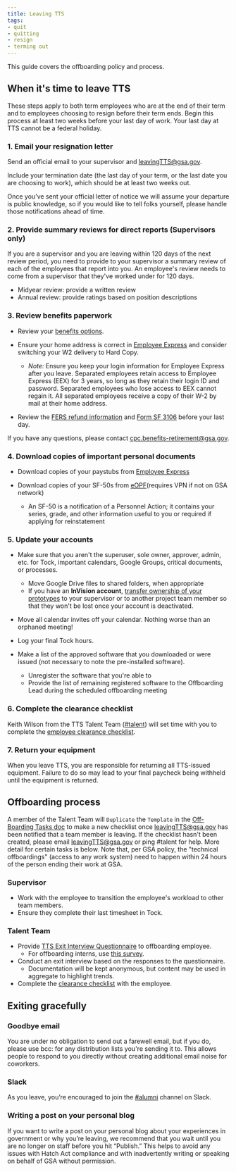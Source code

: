 ```yaml
---
title: Leaving TTS
tags:
- quit
- quitting
- resign
- terming out
---
```


This guide covers the offboarding policy and process.

## When it's time to leave TTS

These steps apply to both term employees who are at the end of their term and to employees choosing to resign before their term ends. Begin this process at least two weeks before your last day of work. Your last day at TTS cannot be a federal holiday.

### 1. Email your resignation letter

Send an official email to your supervisor and [leavingTTS@gsa.gov](mailto:leavingTTS@gsa.gov).

Include your termination date (the last day of your term, or the last date you are choosing to work), which should be at least two weeks out.

Once you’ve sent your official letter of notice we will assume your departure is public knowledge, so if you would like to tell folks yourself, please handle those notifications ahead of time. 

### 2. Provide summary reviews for direct reports (Supervisors only)

If you are a supervisor and you are leaving within 120 days of the next review period, you need to provide to your supervisor a summary review of each of the employees that report into you. An employee's review needs to come from a supervisor that they've worked under for 120 days.

- Midyear review: provide a written review
- Annual review: provide ratings based on position descriptions

### 3. Review benefits paperwork

* Review your [benefits options](https://docs.google.com/document/d/1fuPxdhSY4YCYQvTFhjmjtLpRK8_ophZnFA9hsK8zftA/edit).

* Ensure your home address is correct in [Employee Express](https://www.employeeexpress.gov/) and consider switching your W2 delivery to Hard Copy.

    * _Note:_ Ensure you keep your login information for Employee Express after
      you leave. Separated employees retain access to Employee Express (EEX) for 3 years, so long as they retain their login ID and password. Separated employees who lose access to EEX cannot regain it. All separated employees receive a copy of their W-2 by mail at their home address.

* Review the [FERS refund information](https://docs.google.com/document/d/1TiFdQ-2pyrmib3Zsh1GDGeWorM7F-cbxk1u-82zX0Aw/edit) and [Form SF 3106](https://drive.google.com/a/gsa.gov/file/d/0B4J4Dpr2HVDsMnpEQnc1ZHI0RkVadjVOZGZhOTVKMVZyUktN/view) before your last day.

If you have any questions, please contact [cpc.benefits-retirement@gsa.gov](mailto:cpc.benefits-retirement@gsa.gov).

### 4. Download copies of important personal documents

* Download copies of your paystubs from [Employee Express](https://www.employeeexpress.gov/)

* Download copies of your SF-50s from [eOPF](https://eopf.opm.gov/gsa/)(requires VPN if not on GSA network)
  * An SF-50 is a notification of a Personnel Action; it contains your series, grade, and other information useful to you or required if applying for reinstatement

### 5. Update your accounts

* Make sure that you aren't the superuser, sole owner, approver, admin, etc. for Tock, important calendars, Google Groups, critical documents, or processes.
  * Move Google Drive files to shared folders, when appropriate
  * If you have an **InVision account**, [transfer ownership of your prototypes](https://support.invisionapp.com/hc/en-us/articles/203730565-How-do-I-transfer-my-prototype-to-another-account-) to your supervisor or to another project team member so that they won't be lost once your account is deactivated. 

* Move all calendar invites off your calendar. Nothing worse than an orphaned meeting!

* Log your final Tock hours.

* Make a list of the approved software that you downloaded or were issued (not necessary to note the pre-installed software).
  * Unregister the software that you're able to
  * Provide the list of remaining registered software to the Offboarding Lead during the scheduled offboarding meeting

### 6. Complete the clearance checklist

Keith Wilson from the TTS Talent Team ([#talent](https://gsa-tts.slack.com/messages/talent/)) will set time with you to complete the [employee clearance checklist](https://drive.google.com/a/gsa.gov/file/d/0B2b-_CCBBYvRNGNVWTRjUnpmTVNtUUR6clVJdUt2MFVTNm5j/view?usp=sharing).

### 7. Return your equipment

When you leave TTS, you are responsible for returning all TTS-issued equipment. Failure to do so may lead to your final paycheck being withheld until the equipment is returned.

## Offboarding process

A member of the Talent Team will `Duplicate` the `Template` in the [Off-Boarding Tasks doc](https://docs.google.com/spreadsheets/d/1IlFY5AAvTyuS7yDHk5_odJGHYZDU_MN9HNGKJ2zXwi0/edit#gid=0) to make a new checklist once leavingTTS@gsa.gov has been notified that a team member is leaving.  If the checklist hasn't been created, please email [leavingTTS@gsa.gov](mailto:leavingTTS@gsa.gov) or ping #talent for help.  More detail for certain tasks is below. Note that, per GSA policy, the "technical offboardings" (access to any work system) need to happen within 24 hours of the person ending their work at GSA.

### Supervisor

- Work with the employee to transition the employee's workload to other team members.
- Ensure they complete their last timesheet in Tock.

### Talent Team

- Provide [TTS Exit Interview Questionnaire](https://goo.gl/forms/jBmNLwg8Y4ZY4n4s1) to offboarding employee.
  - For offboarding interns, use [this survey](https://goo.gl/forms/XOy7QO4zcnz6LyLh1).
- Conduct an exit interview based on the responses to the questionnaire.
  - Documentation will be kept anonymous, but content may be used in aggregate to highlight trends.
- Complete the [clearance checklist](https://drive.google.com/a/gsa.gov/file/d/0B2b-_CCBBYvRNGNVWTRjUnpmTVNtUUR6clVJdUt2MFVTNm5j/view?usp=sharing) with the employee.

## Exiting gracefully

### Goodbye email

You are under no obligation to send out a farewell email, but if you do, please use bcc: for any distribution lists you're sending it to.  This allows people to respond to you directly without creating additional email noise for coworkers.

### Slack

As you leave, you’re encouraged to join the [#alumni](https://gsa-tts.slack.com/messages/C0DH5B68Y) channel on Slack.

### Writing a post on your personal blog

If you want to write a post on your personal blog about your experiences in government or why you’re leaving, we recommend that you wait until you are no longer on staff before you hit “Publish.” This helps to avoid any issues with Hatch Act compliance and with inadvertently writing or speaking on behalf of GSA without permission.
